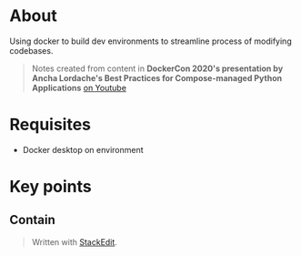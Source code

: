 
# About
Using docker to build dev environments to streamline process of modifying codebases.

> Notes created from content in **DockerCon 2020's presentation by Ancha Lordache's Best Practices for Compose-managed Python Applications** 
> [on Youtube](https://www.youtube.com/watch?v=OkidaZmnADw&feature=youtu.be)

# Requisites 
- Docker desktop on environment

# Key points

## Contain

> Written with [StackEdit](https://stackedit.io/).
<!--stackedit_data:
eyJoaXN0b3J5IjpbLTUxMzQ3NDc5NF19
-->